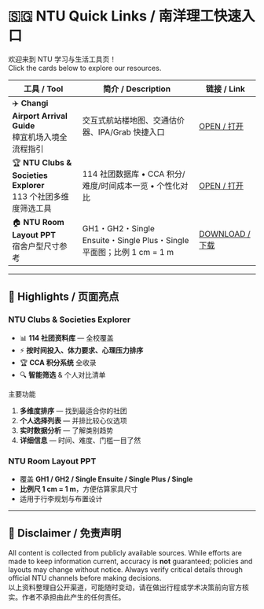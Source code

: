 # 🇸🇬 NTU Quick Links / 南洋理工快速入口

欢迎来到 NTU 学习与生活工具页！  
Click the cards below to explore our resources.

| 工具 / Tool | 简介 / Description | 链接 / Link |
|-------------|-------------------|-------------|
| ✈️ **Changi Airport Arrival Guide**<br/>樟宜机场入境全流程指引 | 交互式航站楼地图、交通估价器、IPA/Grab 快捷入口 | [OPEN / 打开](https://yuslavihe.github.io/NTU-Info/airport-guide/) |
| 🏆 **NTU Clubs & Societies Explorer**<br/>113 个社团多维度筛选工具 | 114 社团数据库 • CCA 积分/难度/时间成本一览 • 个性化对比 | [OPEN / 打开](https://yuslavihe.github.io/NTU-Info/ntu-clubs/) |
| 🏠 **NTU Room Layout PPT**<br/>宿舍户型尺寸参考 | GH1・GH2・Single Ensuite・Single Plus・Single 平面图；比例 1 cm = 1 m | [DOWNLOAD / 下载](Data/NTU_Room_Layout.pptx) |

---

## 🚀 Highlights / 页面亮点

### NTU Clubs & Societies Explorer
- 📊 **114 社团资料库** — 全校覆盖  
- ⚡ **按时间投入、体力要求、心理压力排序**  
- 🏆 **CCA 积分系统** 全收录  
- 🔍 **智能筛选** & 个人对比清单  

主要功能  
1. **多维度排序** — 找到最适合你的社团  
2. **个人选择列表** — 并排比较心仪选项  
3. **实时数据分析** — 了解类别趋势  
4. **详细信息** — 时间、难度、门槛一目了然  

### NTU Room Layout PPT
- 覆盖 **GH1 / GH2 / Single Ensuite / Single Plus / Single**  
- **比例尺 1 cm = 1 m**，方便估算家具尺寸  
- 适用于行李规划与布置设计  

---

## 📌 Disclaimer / 免责声明  
All content is collected from publicly available sources. While efforts are made to keep information current, accuracy is **not** guaranteed; policies and layouts may change without notice. Always verify critical details through official NTU channels before making decisions.  
以上资料整理自公开渠道，可能随时变动，请在做出行程或学术决策前向官方核实。作者不承担由此产生的任何责任。  
